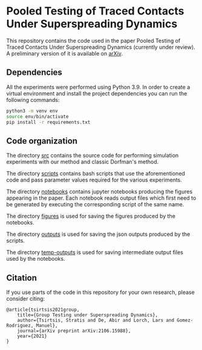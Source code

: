 # Pooled Testing of Traced Contacts Under Superspreading Dynamics

This repository contains the code used in the paper Pooled Testing of Traced Contacts Under Superspreading Dynamics (currently under review). A preliminary version of it is available on [arXiv](https://arxiv.org/abs/2106.15988).

## Dependencies

All the experiments were performed using Python 3.9. In order to create a virtual environment and install the project dependencies you can run the following commands:

```bash
python3 -m venv env
source env/bin/activate
pip install -r requirements.txt
```

## Code organization

The directory [src](src/) contains the source code for performing simulation experiments with our method and classic Dorfman's method.

The directory [scripts](scripts/) contains bash scripts that use the aforementioned code and pass parameter values required for the various experiments.

The directory [notebooks](notebooks/) contains jupyter notebooks producing the figures appearing in the paper. Each notebook reads output files which first need to be generated by executing the corresponding script of the same name.

The directory [figures](figures/) is used for saving the figures produced by the notebooks.

The directory [outputs](outputs/) is used for saving the json outputs produced by the scripts.

The directory [temp-outputs](temp-outputs/) is used for saving intermediate output files used by the notebooks.

## Citation

If you use parts of the code in this repository for your own research, please consider citing:

    @article{tsirtsis2021group,
        title={Group Testing under Superspreading Dynamics},
        author={Tsirtsis, Stratis and De, Abir and Lorch, Lars and Gomez-Rodriguez, Manuel},
        journal={arXiv preprint arXiv:2106.15988},
        year={2021}
    }
